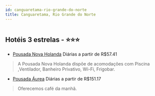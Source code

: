 ```yaml
---
id: canguaretama-rio-grande-do-norte
title: Canguaretama, Rio Grande do Norte
---
```


<center><img src="https://static.hotelurbano.com/reservas/prod0/14/14035/5c48c6b14754a_pousada-nova-holanda.jpg" alt="" /></center>


## Hotéis 3 estrelas - ⭐️⭐️⭐️

-    [Pousada Nova Holanda](https://www.hurb.com/hoteis/canguaretama/pousada-nova-holanda-14035?cmp=18055) Diárias a partir de R$57.41
   > A Pousada Nova Holanda dispõe de acomodações com Piscina ,Ventilador, Banheiro Privativo, Wi-Fi, Frigobar.
-    [Pousada Áurea](https://www.hurb.com/hoteis/canguaretama/pousada-aurea-16738?cmp=18055) Diárias a partir de R$151.17
   > Oferecemos café da manhã.
